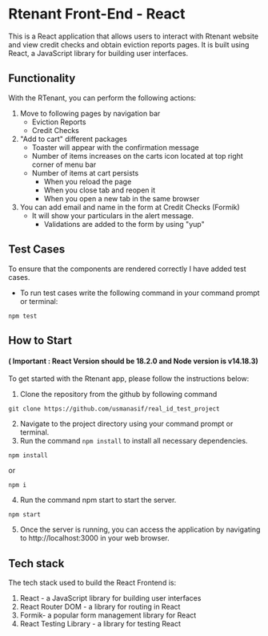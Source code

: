 # Rtenant Front-End - React

This is a React application that allows users to interact with Rtenant website and view credit checks and obtain eviction reports pages. It is built using React, a JavaScript library for building user interfaces.

## Functionality

With the RTenant, you can perform the following actions:

1. Move to following pages by navigation bar
   - Eviction Reports
   - Credit Checks
2. "Add to cart" different packages
   - Toaster will appear with the confirmation message
   - Number of items increases on the carts icon located at top right corner of menu bar
   - Number of items at cart persists
     - When you reload the page
     - When you close tab and reopen it
     - When you open a new tab in the same browser
3. You can add email and name in the form at Credit Checks (Formik)
   - It will show your particulars in the alert message.
     - Validations are added to the form by using "yup"

## Test Cases

To ensure that the components are rendered correctly I have added test cases.

- To run test cases write the following command in your command prompt or terminal:

```
npm test
```

## How to Start

#### ( **Important** : React Version should be 18.2.0 and Node version is v14.18.3)

To get started with the Rtenant app, please follow the instructions below:

1. Clone the repository from the github by following command

```
git clone https://github.com/usmanasif/real_id_test_project
```

2. Navigate to the project directory using your command prompt or terminal.
3. Run the command `npm install` to install all necessary dependencies.

```ssh
npm install
```

or

```ssh
npm i
```

4. Run the command npm start to start the server.

```ssh
npm start
```

5. Once the server is running, you can access the application by navigating to http://localhost:3000 in your web browser.

## Tech stack

The tech stack used to build the React Frontend is:

1. React - a JavaScript library for building user interfaces
2. React Router DOM - a library for routing in React
3. Formik- a popular form management library for React
4. React Testing Library - a library for testing React
